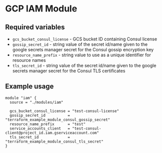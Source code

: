 # GCP IAM Module

## Required variables

* `gcs_bucket_consul_license` - GCS bucket ID containing Consul license
* `gossip_secret_id` - string value of the secret id/name given to the google secrets manager secret for the Consul gossip encryption key
* `resource_name_prefix` - string value to use as a unique identifier for resource names
* `tls_secret_id` - string value of the secret id/name given to the google secrets manager secret for the Consul TLS certificates

## Example usage

```hcl
module "iam" {
  source = "./modules/iam"

  gcs_bucket_consul_license = "test-consul-license"
  gossip_secret_id          = "terraform_example_module_consul_gossip_secret"
  resource_name_prefix      = "test"
  service_accounts_client   = "test-consul-client@project_id.iam.gserviceaccount.com"
  tls_secret_id             = "terraform_example_module_consul_tls_secret"
}
```
